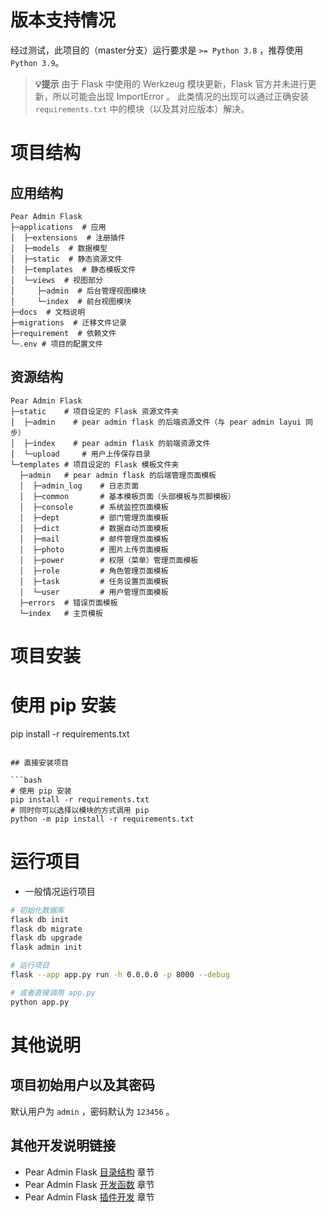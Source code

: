# 版本支持情况

经过测试，此项目的（master分支）运行要求是 `>= Python 3.8` ，推荐使用 `Python 3.9`。

> **💡提示** 由于 Flask 中使用的 Werkzeug 模块更新，Flask 官方并未进行更新，所以可能会出现 ImportError 。
> 此类情况的出现可以通过正确安装 `requirements.txt` 中的模块（以及其对应版本）解决。

# 项目结构

## 应用结构

```应用结构
Pear Admin Flask
├─applications  # 应用
│  ├─extensions  # 注册插件
│  ├─models  # 数据模型
│  ├─static  # 静态资源文件
│  ├─templates  # 静态模板文件
│  └─views  # 视图部分
│     ├─admin  # 后台管理视图模块
│     └─index  # 前台视图模块
├─docs  # 文档说明
├─migrations  # 迁移文件记录
├─requirement  # 依赖文件
└─.env # 项目的配置文件
```

## 资源结构

```资源结构
Pear Admin Flask
├─static    # 项目设定的 Flask 资源文件夹
│  ├─admin    # pear admin flask 的后端资源文件（与 pear admin layui 同步）
│  ├─index    # pear admin flask 的前端资源文件
│  └─upload     # 用户上传保存目录
└─templates # 项目设定的 Flask 模板文件夹
  ├─admin   # pear admin flask 的后端管理页面模板
  │  ├─admin_log    # 日志页面
  │  ├─common       # 基本模板页面（头部模板与页脚模板）
  │  ├─console      # 系统监控页面模板
  │  ├─dept         # 部门管理页面模板
  │  ├─dict         # 数据自动页面模板
  │  ├─mail         # 邮件管理页面模板
  │  ├─photo        # 图片上传页面模板
  │  ├─power        # 权限（菜单）管理页面模板
  │  ├─role         # 角色管理页面模板
  │  ├─task         # 任务设置页面模板
  │  └─user         # 用户管理页面模板
  ├─errors  # 错误页面模板
  └─index   # 主页模板
```

# 项目安装

# 使用 pip 安装
pip install -r requirements.txt
```

## 直接安装项目

```bash
# 使用 pip 安装
pip install -r requirements.txt
# 同时你可以选择以模块的方式调用 pip
python -m pip install -r requirements.txt
```

# 运行项目

+ 一般情况运行项目

```bash
# 初始化数据库
flask db init
flask db migrate
flask db upgrade
flask admin init

# 运行项目
flask --app app.py run -h 0.0.0.0 -p 8000 --debug

# 或者直接调用 app.py
python app.py
```



# 其他说明

## 项目初始用户以及其密码

默认用户为 `admin` ，密码默认为 `123456` 。

## 其他开发说明链接

+ Pear Admin Flask [目录结构](list.md) 章节     
+ Pear Admin Flask [开发函数](function.md) 章节 
+ Pear Admin Flask [插件开发](plugin.md) 章节   
                                         


